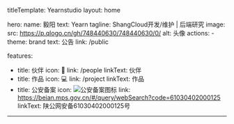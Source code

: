 titleTemplate: Yearnstudio
layout: home

hero:
  name: 毅阳
  text: Yearn
  tagline: ShangCloud开发/维护 | 后端研究
  image:
    src: https://p.qlogo.cn/gh/748440630/748440630/0/
    alt: 头像
  actions:
    - theme: brand
      text: 公告
      link: /public

features:
  - title: 伙伴
    icon: 👥
    link: /people
    linkText: 伙伴
  - title: 作品
    icon: 💻
    link: /project
    linkText: 作品
  - title: 公安备案
    icon: <img src="https://vip.123pan.cn/1814376442/url/beian.png" alt="公安备案图标"></img>
    link: https://beian.mps.gov.cn/#/query/webSearch?code=61030402000125
    linkText: 陕公网安备61030402000125号
---

